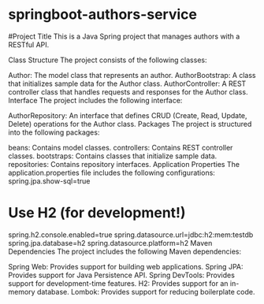 # springboot-authors-service
#Project Title
This is a Java Spring project that manages authors with a RESTful API.

Class Structure
The project consists of the following classes:

Author: The model class that represents an author.
AuthorBootstrap: A class that initializes sample data for the Author class.
AuthorController: A REST controller class that handles requests and responses for the Author class.
Interface
The project includes the following interface:

AuthorRepository: An interface that defines CRUD (Create, Read, Update, Delete) operations for the Author class.
Packages
The project is structured into the following packages:

beans: Contains model classes.
controllers: Contains REST controller classes.
bootstraps: Contains classes that initialize sample data.
repositories: Contains repository interfaces.
Application Properties
The application.properties file includes the following configurations:
spring.jpa.show-sql=true
# Use H2 (for development!)
spring.h2.console.enabled=true
spring.datasource.url=jdbc:h2:mem:testdb
spring.jpa.database=h2
spring.datasource.platform=h2
Maven Dependencies
The project includes the following Maven dependencies:

Spring Web: Provides support for building web applications.
Spring JPA: Provides support for Java Persistence API.
Spring DevTools: Provides support for development-time features.
H2: Provides support for an in-memory database.
Lombok: Provides support for reducing boilerplate code.
